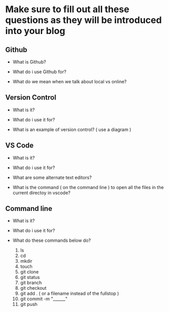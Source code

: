 # Make sure to fill out all these questions as they will be introduced into your blog



## Github
- What is Github?

- What do i use Github for?

- What do we mean when we talk about local vs online?



## Version Control
- What is it?

- What do i use it for?

- What is an example of version control? ( use a diagram )


## VS Code
- What is it?

- What do i use it for?

- What are some alternate text editors?

- What is the command ( on the command line ) to open all the files in the current directoy in vscode?


## Command line
- What is it?

- What do i use it for?

- What do these commands below do?
  1. ls 
  2. cd
  3. mkdir
  4. touch
  5. git clone
  6. git status
  7. git branch
  8. git checkout
  9. git add . ( or a filename instead of the fullstop )
  10. git commit -m "______"
  11. git push

